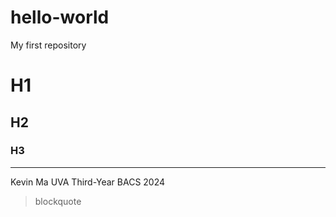 # hello-world
My first repository

# H1
## H2
### H3

---
Kevin Ma UVA Third-Year
BACS 2024
> blockquote
